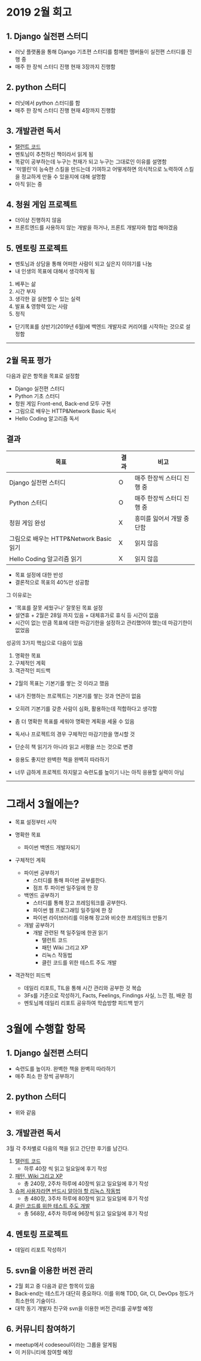 # 2019 2월 회고

## 1. Django 실전편 스터디
- 러닛 플랫폼을 통해 Django 기초편 스터디를 함께한 멤버들이 실전편 스터디를 진행 중
- 매주 한 장씩 스터디 진행 현재 3장까지 진행함

## 2. python 스터디
- 러닛에서 python 스터디를 함
- 매주 한 장씩 스터디 진행 현재 4장까지 진행함

## 3. 개발관련 독서
- [탤런트 코드](http://www.yes24.com/Product/Goods/3424313)
- 멘토님이 추천하신 책이라서 읽게 됨
- 똑같이 공부하는데 누구는 천재가 되고 누구는 그대로인 이유를 설명함
- '미엘린'이 능숙한 스킬을 만드는데 기여하고 어떻게하면 의식적으로 노력하여 스킬을 정교하게 만들 수 있을지에 대해 설명함
- 아직 읽는 중

## 4. 청원 게임 프로젝트
- 더이상 진행하지 않음
- 프론트엔드를 사용하지 않는 개발을 하거나, 프론트 개발자와 협업 해야겠음

## 5. 멘토링 프로젝트
- 멘토님과 상담을 통해 어떠한 사람이 되고 싶은지 이야기를 나눔
- 내 인생의 목표에 대해서 생각하게 됨
1. 베푸는 삶
1. 시간 부자
1. 생각한 걸 실현할 수 있는 실력
1. 발표 & 영향력 있는 사람
1. 정직
- 단기목표를 상반기(2019년 6월)에 백엔드 개발자로 커리어를 시작하는 것으로 설정함

---

## 2월 목표 평가

다음과 같은 항목을 목표로 설정함

- Django 실전편 스터디
- Python 기초 스터디
- 청원 게임 Front-end, Back-end 모두 구현
- 그림으로 배우는 HTTP&Network Basic 독서
- Hello Coding 알고리즘 독서


## 결과

| 목표                                    | 결과 | 비고   |
|-----------------------------------------|------|--------|
| Django 실전편 스터디                    | O    | 매주 한장씩 스터디 진행 중 |
| Python 스터디                           | O    | 매주 한장씩 스터디 진행 중 |
| 청원 게임 완성                          | X    | 흥미를 잃어서 개발 중단함 |
| 그림으로 배우는 HTTP&Network Basic 읽기 | X    | 읽지 않음 |
| Hello Coding 알고리즘 읽기              | X    | 읽지 않음 |

- 목표 설정에 대한 반성
- 결론적으로 목표의 40%만 성공함

그 이유로는
- '목표를 잘못 세웠구나' 잘못된 목표 설정
- 설연휴 + 2월은 28일 까지 있음 + 대체휴가로 휴식 등 시간이 없음
- 시간이 없는 만큼 목표에 대한 마감기한을 설정하고 관리했어야 했는데 마감기한이 없었음

성공의 3가지 핵심으로 다음이 있음
1. 명확한 목표
1. 구체적인 계획
1. 객관적인 피드백

- 2월의 목표는 기본기를 쌓는 것 이라고 했음
- 내가 진행하는 프로젝트는 기본기를 쌓는 것과 연관이 없음
- 오히려 기본기를 갖춘 사람이 심화, 활용하는데 적합하다고 생각함
- 좀 더 명확한 목표를 세워야 명확한 계획을 세울 수 있음

- 독서나 프로젝트의 경우 구체적인 마감기한을 명시할 것
- 단순히 책 읽기가 아니라 읽고 서평을 쓰는 것으로 변경
- 응용도 좋지만 완벽한 책을 완벽히 따라하기
- 너무 급하게 프로젝트 하지말고 숙련도를 높이기 나는 아직 응용할 실력이 아님

---

# 그래서 3월에는?

- 목표 설정부터 시작


- 명확한 목표
    - 파이썬 백엔드 개발자되기
- 구체적인 계획
    - 파이썬 공부하기
        - 스터디를 통해 파이썬 공부를한다.
        - 점프 투 파이썬 일주일에 한 장
    - 백엔드 공부하기
        - 스터디를 통해 장고 프레임워크를 공부한다.
        - 파이썬 웹 프로그래밍 일주일에 한 장
        - 파이썬 라이브러리를 이용해 장고와 비슷한 프레임워크 만들기
    - 개발 공부하기
        - 개발 관련된 책 일주일에 한권  읽기
            - 탤런트 코드
            - 패턴 Wiki 그리고 XP
            - 리눅스 작동법
            - 클린 코드를 위한 테스트 주도 개발
- 객관적인 피드백
    - 데일리 리포트, TIL을 통해 시간 관리와 공부한 것 복습
    - 3Fs를 기준으로 작성하기, Facts, Feelings, Findings 사실, 느낀 점, 배운 점 
    - 멘토님께 데일리 리포트 공유하여 학습방향 피드백 받기


# 3월에 수행할 항목

## 1. Django 실전편 스터디
- 숙련도를 높이자. 완벽한 책을 완벽히 따라하기
- 매주 최소 한 장씩 공부하기

## 2. python 스터디
- 위와 같음

## 3. 개발관련 독서
3월 각 주차별로 다음의 책을 읽고 간단한 후기를 남긴다.
1. [탤런트 코드](http://www.yes24.com/Product/Goods/3424313)
    - 하루 40장 씩 읽고 일요일에 후기 작성
2. [패턴, Wiki 그리고 XP](http://www.yes24.com/24/goods/3696323)
    - 총 240장, 2주차 하루에 40장씩 읽고 일요일에 후기 작성
3. [슈퍼 사용자라면 반드시 알아야 할 리눅스 작동법](http://www.yes24.com/Product/Goods/22404368?Acode=101)
    - 총 480장, 3주차 하루에 80장씩 읽고 일요일에 후기 작성
4. [클린 코드를 위한 테스트 주도 개발](http://www.yes24.com/24/goods/16886031)
    - 총 568장, 4주차 하루에 96장씩 읽고 일요일에 후기 작성

## 4. 멘토링 프로젝트
- 데일리 리포트 작성하기

## 5. svn을 이용한 버전 관리
- 2월 회고 중 다음과 같은 항목이 있음
- Back-end는 테스트가 대단히 중요하다. 이를 위해 TDD, Git, CI, DevOps 정도가 최소한의 기술이다.
- 대학 동기 개발자 친구와 svn을 이용한 버전 관리를 공부할 예정

## 6. 커뮤니티 참여하기
- meetup에서 codeseoul이라는 그룹을 알게됨
- 이 커뮤니티에 참여할 예정
